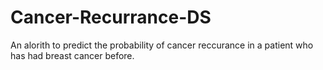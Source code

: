 # Cancer-Recurrance-DS
An alorith to predict the probability of cancer reccurance in a patient who has had breast cancer before.
